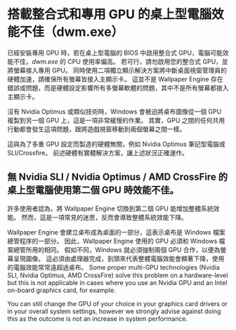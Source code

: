 # 搭載整合式和專用 GPU 的桌上型電腦效能不佳（dwm.exe）

已經安裝專用 GPU 時，若在桌上型電腦的 BIOS 中啟用整合式 GPU，電腦可能效能不佳，*dwm.exe* 的 CPU 使用率偏高。 若可行，請勿啟用您的整合式 GPU，並將螢幕接入專用 GPU。 同時使用二項獨立顯示解決方案將中斷桌面視窗管理員的硬體加速，請確保所有螢幕皆接入主顯示卡。 這並不是 Wallpaper Engine 存在錯誤或問題，而是硬體設定影響所有多螢幕軟體的問題，其中不是所有螢幕都接入主顯示卡。

沒有 Nvidia Optimus 或類似技術時，Windows 會被迫將桌布圖像從一個 GPU 複製到另一個 GPU 上，這是一項非常緩慢的作業。 其實，GPU 之間的任何共用行動都會發生這項問題，跟將遊戲視窗移動到兩個螢幕之間一樣。

這與為了多重 GPU 設定而製造的硬體無關，例如 Nvidia Optimus 筆記型電腦或 SLI/Crossfire。 前述硬體有實體解決方案，讓上述狀況正確運作。

## 無 Nvidia SLI / Nvidia Optimus / AMD CrossFire 的桌上型電腦使用第二個 GPU 時效能不佳。

許多使用者認為，將 Wallpaper Engine 切換到第二個 GPU 能增加整體系統效能。 然而，這是一項常見的迷思，反而會導致整體系統效能下降。

Wallpaper Engine 會建立桌布成為桌面的一部分，這表示桌布是 Windows 檔案總管程序的一部分。 因此，Wallpaper Engine 使用的 GPU 必須和 Windows 檔案總管所用的相同。 假如不同，Windows 就必須強制兩個 GPU 合作，以便為螢幕呈現圖像。 這必須由處理器完成，到頭來代表整體電腦效能會顯著下降，使用的電腦效能常常遠超過桌布。 Some proper multi-GPU technologies (Nvidia SLI, Nvidia Optimus, AMD CrossFire) solve this problem on a hardware-level but this is not applicable in cases where you use an Nvidia GPU and an Intel on-board graphics card, for example.

You can still change the GPU of your choice in your graphics card drivers or in your overall system settings, however we strongly advise against doing this as the outcome is not an increase in system performance.